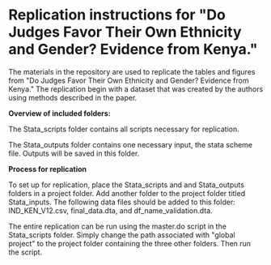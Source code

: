# Replication instructions for "Do Judges Favor Their Own Ethnicity and Gender? Evidence from Kenya."

The materials in the repository are used to replicate the tables and figures from "Do Judges Favor Their Own Ethnicity and Gender? Evidence from Kenya." The replication begin with a dataset that was created by the authors using methods described in the paper. 

**Overview of included folders:**

The Stata_scripts folder contains all scripts necessary for replication.

The Stata_outputs folder contains one necessary input, the stata scheme file. Outputs will be saved in this folder.

**Process for replication**

To set up for replication, place the Stata_scripts and and Stata_outputs folders in a project folder. Add another folder to the project folder titled Stata_inputs. The following data files should be added to this folder: IND_KEN_V12.csv, final_data.dta, and df_name_validation.dta. 

The entire replication can be run using the master.do script in the Stata_scripts folder. Simply change the path associated with "global project" to the project folder containing the three other folders. Then run the script. 
